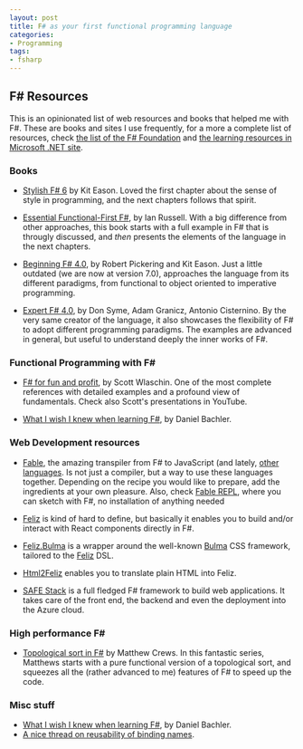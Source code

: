 ```yaml
---
layout: post
title: F# as your first functional programming language
categories: 
- Programming
tags:
- fsharp
---
```


## F# Resources

This is an opinionated list of web resources and books that helped me with F\#. These are books and sites I use frequently, for a more
a complete list of resources, check [the list of the F\# Foundation](https://fsharp.org/learn/) and [the learning resources in Microsoft .NET site](https://dotnet.microsoft.com/en-us/learn/fsharp).

### Books

- [Stylish F# 6](https://link.springer.com/book/10.1007/978-1-4842-7205-3) by Kit Eason. Loved the first chapter about the sense of style in programming, and the next chapters follows that spirit.

- [Essential Functional-First F#](https://leanpub.com/essential-fsharp), by Ian Russell. With a big difference from other approaches, this book starts with a full example in F# that is througly discussed, and _then_ presents the elements of the language in the next chapters. 

- [Beginning F# 4.0](https://link.springer.com/book/10.1007/978-1-4842-1374-2), by Robert Pickering and Kit Eason. Just a little outdated (we are now at version 7.0), approaches the language from its different paradigms, from functional to object oriented to imperative programming. 

- [Expert F# 4.0](https://link.springer.com/book/10.1007/978-1-4842-0740-6), by Don Syme, Adam Granicz, Antonio Cisternino. By the very same creator of the language, it also showcases the flexibility of F# to adopt different programming paradigms. The examples are advanced in general, but useful to understand deeply the inner works of F#. 


### Functional Programming with F\#

- [F# for fun and profit](https://fsharpforfunandprofit.com/), by Scott Wlaschin. One of the most complete references with detailed examples and a profound view of fundamentals. Check also 
Scott's presentations in YouTube.

- [What I wish I knew when learning F#](https://danielbachler.de/2020/12/23/what-i-wish-i-knew-when-learning-fsharp.html), by Daniel Bachler.

### Web Development resources

- [Fable](https://fable.io/), the amazing transpiler from F# to JavaScript (and lately, [other languages](https://fable.io/blog/2022/2022-06-06-Snake_Island_alpha.html). Is not just a compiler, but a way to use these languages together. Depending on the recipe you would like to prepare, add the ingredients at your own pleasure. Also, check [Fable REPL](https://fable.io/repl/), where you can sketch with F#, no installation of anything needed

- [Feliz](https://zaid-ajaj.github.io/Feliz/)  is kind of hard to define, but basically it enables you to build and/or interact with React components directly in F#.

- [Feliz.Bulma](https://dzoukr.github.io/Feliz.Bulma) is a wrapper around the well-known [Bulma](https://bulma.io/) CSS framework, tailored to the [Feliz](https://zaid-ajaj.github.io/Feliz/) DSL. 

- [Html2Feliz](https://thisfunctionaltom.github.io/Html2Feliz/) enables you to translate plain HTML into Feliz.

- [SAFE Stack](https://safe-stack.github.io/docs/) is a full fledged F# framework to build web applications. It takes care of the front end, the backend and even the deployment into the Azure cloud. 


### High performance F\# 

- [Topological sort in F#](https://www.youtube.com/channel/UCnOx0OGml1t-6u_v2N0GemA) by Matthew Crews. In this fantastic series, Matthews starts with a pure functional version of a topological sort, and squeezes all the (rather advanced to me) features of F\# to speed up the code. 

### Misc stuff

- [What I wish I knew when learning F#](https://danielbachler.de/2020/12/23/what-i-wish-i-knew-when-learning-fsharp.html), by Daniel Bachler. 
- [A nice thread on reusability of binding names](https://github.com/dotnet/fsharp/issues/9900).
